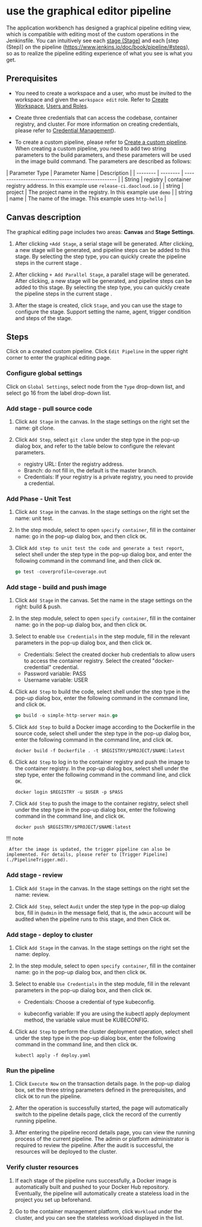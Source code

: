 # use the graphical editor pipeline

The application workbench has designed a graphical pipeline editing view, which is compatible with editing most of the custom operations in the Jenkinsfile.
You can intuitively see each [stage (Stage)](https://www.jenkins.io/doc/book/pipeline/#stage) and each [step (Step)] on the pipeline (https://www.jenkins.io/doc/book/pipeline/#steps), so as to realize the pipeline editing experience of what you see is what you get.

## Prerequisites

- You need to create a workspace and a user, who must be invited to the workspace and given the `workspace edit` role. Refer to [Create Workspace](../../../ghippo/user-guide/workspace/Workspaces.md), [Users and Roles](../../../ghippo/user-guide/access-control/User.md).

- Create three credentials that can access the codebase, container registry, and cluster. For more information on creating credentials, please refer to [Credential Management](Credential.md)).

- To create a custom pipeline, please refer to [Create a custom pipeline](createpipelinebyself.md). When creating a custom pipeline, you need to add two string parameters to the build parameters, and these parameters will be used in the image build command. The parameters are described as follows:

| Parameter Type | Parameter Name | Description |
| -------- | -------- | ------------------------------- ------------------ |
| String | registry | container registry address. In this example use `release-ci.daocloud.io` |
| string | project | The project name in the registry. In this example use `demo` |
| string | name | The name of the image. This example uses `http-hello` |

## Canvas description



The graphical editing page includes two areas: **Canvas** and **Stage Settings**.

1. After clicking `+Add Stage`, a serial stage will be generated. After clicking, a new stage will be generated, and pipeline steps can be added to this stage. By selecting the step type, you can quickly create the pipeline steps in the current stage .

2. After clicking `+ Add Parallel Stage`, a parallel stage will be generated. After clicking, a new stage will be generated, and pipeline steps can be added to this stage. By selecting the step type, you can quickly create the pipeline steps in the current stage .

3. After the stage is created, click `Stage`, and you can use the stage to configure the stage. Support setting the name, agent, trigger condition and steps of the stage.

## Steps

Click on a created custom pipeline. Click `Edit Pipeline` in the upper right corner to enter the graphical editing page.



### Configure global settings

Click on `Global Settings`, select node from the `Type` drop-down list, and select go 16 from the label drop-down list.



### Add stage - pull source code

1. Click `Add Stage` in the canvas. In the stage settings on the right set the name: git clone.

2. Click `Add Step`, select `git clone` under the step type in the pop-up dialog box, and refer to the table below to configure the relevant parameters.

     - registry URL: Enter the registry address.
     - Branch: do not fill in, the default is the master branch.
     - Credentials: If your registry is a private registry, you need to provide a credential.

     

### Add Phase - Unit Test

1. Click `Add Stage` in the canvas. In the stage settings on the right set the name: unit test.

2. In the step module, select to open `specify container`, fill in the container name: go in the pop-up dialog box, and then click `OK`.

     

3. Click `Add step to unit test the code and generate a test report`, select shell under the step type in the pop-up dialog box, and enter the following command in the command line, and then click `OK`.

     ```go
     go test -coverprofile=coverage.out
     ```

     

### Add stage - build and push image

1. Click `Add Stage` in the canvas. Set the name in the stage settings on the right: build & push.

2. In the step module, select to open `specify container`, fill in the container name: go in the pop-up dialog box, and then click `OK`.

     

3. Select to enable `Use Credentials` in the step module, fill in the relevant parameters in the pop-up dialog box, and then click `OK`.

     - Credentials: Select the created docker hub credentials to allow users to access the container registry. Select the created "docker-credential" credential.
     - Password variable: PASS
     - Username variable: USER

     

4. Click `Add Step` to build the code, select shell under the step type in the pop-up dialog box, enter the following command in the command line, and click `OK`.

     ```go
     go build -o simple-http-server main.go
     ```

5. Click `Add Step` to build a Docker image according to the Dockerfile in the source code, select shell under the step type in the pop-up dialog box, enter the following command in the command line, and click `OK`.

     ```docker
     docker build -f Dockerfile . -t $REGISTRY/$PROJECT/$NAME:latest
     ```

6. Click `Add Step` to log in to the container registry and push the image to the container registry. In the pop-up dialog box, select shell under the step type, enter the following command in the command line, and click `OK`.

     ```docker
     docker login $REGISTRY -u $USER -p $PASS
     ```

     

6. Click `Add Step` to push the image to the container registry, select shell under the step type in the pop-up dialog box, enter the following command in the command line, and click `OK`.

     ```docker
     docker push $REGISTRY/$PROJECT/$NAME:latest
     ```

     

!!! note
    
     After the image is updated, the trigger pipeline can also be implemented. For details, please refer to [Trigger Pipeline](./PipelineTrigger.md).

### Add stage - review

1. Click `Add Stage` in the canvas. In the stage settings on the right set the name: review.

2. Click `Add Step`, select `Audit` under the step type in the pop-up dialog box, fill in `@admin` in the message field, that is, the `admin` account will be audited when the pipeline runs to this stage, and then Click `OK`.

     

### Add stage - deploy to cluster

1. Click `Add Stage` in the canvas. In the stage settings on the right set the name: deploy.

2. In the step module, select to open `specify container`, fill in the container name: go in the pop-up dialog box, and then click `OK`.

     

3. Select to enable `Use Credentials` in the step module, fill in the relevant parameters in the pop-up dialog box, and then click `OK`.

     - Credentials: Choose a credential of type kubeconfig.

     - kubeconfig variable: If you are using the kubectl apply deployment method, the variable value must be KUBECONFIG.

     

4. Click `Add Step` to perform the cluster deployment operation, select shell under the step type in the pop-up dialog box, enter the following command in the command line, and then click `OK`.

     ```shell
     kubectl apply -f deploy.yaml
     ```

### Run the pipeline

1. Click `Execute Now` on the transaction details page. In the pop-up dialog box, set the three string parameters defined in the prerequisites, and click `OK` to run the pipeline.

     

2. After the operation is successfully started, the page will automatically switch to the pipeline details page, click the record of the currently running pipeline.

3. After entering the pipeline record details page, you can view the running process of the current pipeline. The admin or platform administrator is required to review the pipeline. After the audit is successful, the resources will be deployed to the cluster.

    

### Verify cluster resources

1. If each stage of the pipeline runs successfully, a Docker image is automatically built and pushed to your Docker Hub repository. Eventually, the pipeline will automatically create a stateless load in the project you set up beforehand.

2. Go to the container management platform, click `Workload` under the cluster, and you can see the stateless workload displayed in the list.

     